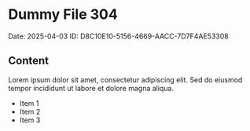 # Dummy File 304

Date: 2025-04-03
ID: D8C10E10-5156-4669-AACC-7D7F4AE53308

## Content

Lorem ipsum dolor sit amet, consectetur adipiscing elit.
Sed do eiusmod tempor incididunt ut labore et dolore magna aliqua.

* Item 1
* Item 2
* Item 3

